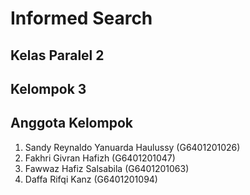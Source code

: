 # Informed Search
## Kelas Paralel 2
## Kelompok 3
## Anggota Kelompok
1. Sandy Reynaldo Yanuarda Haulussy (G6401201026) 
2. Fakhri Givran Hafizh (G6401201047)
3. Fawwaz Hafiz Salsabila (G6401201063) 
4. Daffa Rifqi Kanz (G6401201094)